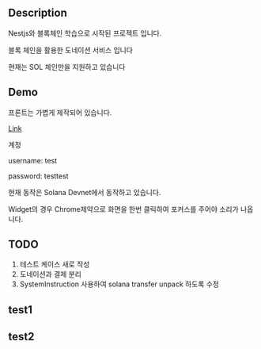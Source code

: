 ## Description

Nestjs와 블록체인 학습으로 시작된 프로젝트 입니다.

블록 체인을 활용한 도네이션 서비스 입니다

현재는 SOL 체인만을 지원하고 있습니다

## Demo

프론트는 가볍게 제작되어 있습니다.

[Link](http://3.34.124.208/)

계정

username: test

password: testtest

현재 동작은 Solana Devnet에서 동작하고 있습니다.

Widget의 경우 Chrome제약으로 화면을 한번 클릭하여 포커스를 주어야 소리가 나옵니다.

## TODO

1. 테스트 케이스 새로 작성
2. 도네이션과 결제 분리
3. SystemInstruction 사용하여 solana transfer unpack 하도록 수정


## test1
## test2